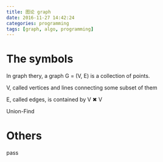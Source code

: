 ```yaml
---
title: 图论 graph
date: 2016-11-27 14:42:24
categories: programming
tags: [graph, algo, programming]
---
```


# The symbols

In graph thery, a graph G = (V, E) is a collection of points.

V, called vertices and lines connecting some subset of them

E, called edges, is contained by V ✖ V

Union-Find

# Others

pass